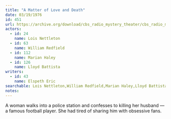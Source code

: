 ```yaml
---
title: "A Matter of Love and Death"
date: 03/19/1976
id: 451
url: https://archive.org/download/cbs_radio_mystery_theater/cbs_radio_mystery_theater-0451-0500.zip/cbs_radio_mystery_theater-0451-0500%2Fcbsrmt_0451_a_matter_of_love_and_death.mp3
actors:  
  - id: 24
    name: Lois Nettleton  
  - id: 63
    name: William Redfield  
  - id: 112
    name: Marian Haley  
  - id: 126
    name: Lloyd Battista
writers:  
  - id: 43
    name: Elspeth Eric
searchable: Lois Nettleton,William Redfield,Marian Haley,Lloyd Battista Elspeth Eric
notes:  
---
```

A woman walks into a police station and confesses to killing her husband — a famous football player. She had tired of sharing him with obsessive fans.